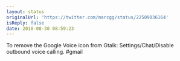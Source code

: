 ```yaml
---
layout: status
originalUrl: 'https://twitter.com/marcgg/status/22509036164'
isReply: false
date: 2010-08-30 08:59:23
---
```


To remove the Google Voice icon from Gtalk: Settings/Chat/Disable outbound voice calling. #gmail
